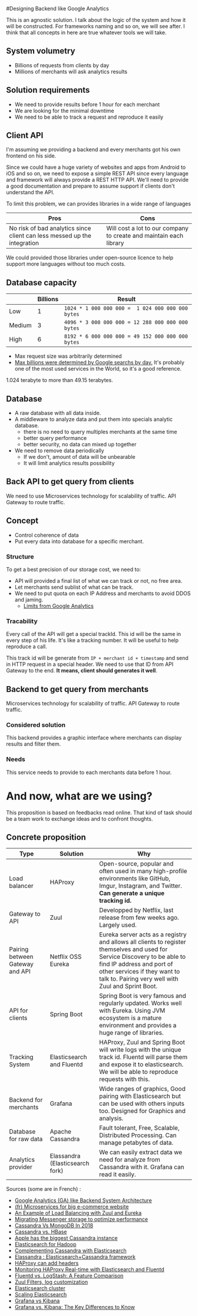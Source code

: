 #Designing Backend like Google Analytics

This is an agnostic solution. I talk about the logic of the system and how it
will be constructed. For frameworks naming and so on, we will see after. I think
that all concepts in here are true whatever tools we will take.

## System volumetry

- Billions of requests from clients by day
- Millions of merchants will ask analytics results

## Solution requirements
- We need to provide results before 1 hour for each merchant
- We are looking for the minimal downtime
- We need to be able to track a request and reproduce it easily

## Client API

I'm assuming we providing a backend and every merchants got his own frontend on his side.

Since we could have a huge variety of websites and apps from Android to iOS and
so on, we need to expose a simple REST API since every language and framework
will always provide a REST HTTP API. We'll need to provide a good documentation and prepare
to assume support if clients don't understand the API.

To limit this problem, we can provides libraries in a wide range of languages

|Pros | Cons |
|-----|------|
|No risk of bad analytics since client can less messed up the integration| Will cost a lot to our company to create and maintain each library|

We could provided those libraries under open-source licence to help support more languages without too much costs.

## Database capacity

|       | Billions | Result|
|-----  |------|-------|
| Low | 1 | `1024 * 1 000 000 000 =  1 024 000 000 000 bytes`
| Medium   | 3 | `4096 * 3 000 000 000 = 12 288 000 000 000 bytes`
| High   | 6 | `8192 * 6 000 000 000 = 49 152 000 000 000 bytes`
- Max request size was arbitrarily determined
- [Max billions were determined by Google searchs by day.](https://searchengineland.com/google-now-handles-2-999-trillion-searches-per-year-250247)
It's probably one of the most used services in the World, so it's a good reference.

1.024 terabyte to more than 49.15 terabytes.

## Database

- A raw database with all data inside.
- A middleware to analyze data and put them into specials analytic database.
    - there is no need to query multiples merchants at the same time
    - better query performance
    - better security, no data can mixed up together
- We need to remove data periodically
    - If we don't, amount of data will be unbearable
    - It will limit analytics results possibility

## Back API to get query from clients

We need to use Microservices technology for scalability of traffic.
API Gateway to route traffic.

## Concept
- Control coherence of data
- Put every data into database for a specific merchant.

### Structure
To get a best precision of our storage cost, we need to:
- API will provided a final list of what we can track or not, no free area.
- Let merchants send sublist of what can be track.
- We need to put quota on each IP Address and merchants to avoid DDOS and jaming.
    - [Limits from Google Analytics](https://developers.google.com/analytics/devguides/config/mgmt/v3/limits-quotas)

### Tracability    
Every call of the API will get a special trackId. This id will be the same in every step of his life.
It's like a tracking number. It will be useful to help reproduce a call.

This track id will be generate from `IP + merchant id + timestamp` and send in HTTP request in a special header.
We need to use that ID from API Gateway to the end. __It means, client should generates it well__.

## Backend to get query from merchants

Microservices technology for scalability of traffic.
API Gateway to route traffic.

### Considered solution
This backend provides a graphic interface where merchants can display results and filter them.

### Needs
This service needs to provide to each merchants data before 1 hour.


# And now, what are we using?

This proposition is based on feedbacks read online. That kind of task should be a team work to exchange ideas and to confront thoughts.

## Concrete proposition
| Type | Solution | Why|
|-----  |------|-------|
| Load balancer | HAProxy| Open-source, popular and often used in many high-profile environments like GitHub, Imgur, Instagram, and Twitter. __Can generate a unique tracking id.__
| Gateway to API | Zuul | Developped by Netflix, last release from few weeks ago. Largely used.
| Pairing between Gateway and API | Netflix OSS Eureka |  Eureka server acts as a registry and allows all clients to register themselves and used for Service Discovery to be able to find IP address and port of other services if they want to talk to. Pairing very well with Zuul and Sprint Boot.
| API for clients| Spring Boot | Spring Boot is very famous and regularly updated. Works well with Eureka. Using JVM ecosystem is a mature environment and  provides a huge range of libraries.
| Tracking System | Elasticsearch and Fluentd | HAProxy, Zuul and Spring Boot will write logs with the unique track id. Fluentd will parse them and expose it to elasticsearch. We will be able to reproduce requests with this.
| Backend for merchants | Grafana | Wide ranges of graphics, Good pairing with Elasticsearch but can be used with others inputs too. Designed for Graphics and analysis.
| Database for raw data | Apache Cassandra | Fault tolerant, Free, Scalable, Distributed Processing. Can manage petabytes of data.
| Analytics provider | Elassandra (Elasticsearch fork) | We can easily extract data we need for analyze from Cassandra with it. Grafana can read it easily.

Sources (some are in French) :
- [Google Analytics (GA) like Backend System Architecture](https://medium.com/@abhilashkrishnan_64923/google-analytics-ga-like-backend-system-architecture-7a7826d56af7)
- [(fr) Microservices for big e-commerce website](https://blog.ippon.fr/2016/10/20/industrialisation-dune-architecture-de-microservices/)
- [An Example of Load Balancing with Zuul and Eureka](https://www.baeldung.com/zuul-load-balancing)
- [Migrating Messenger storage to optimize performance](https://engineering.fb.com/core-data/migrating-messenger-storage-to-optimize-performance/)
- [Cassandra Vs MongoDB In 2018](https://blog.panoply.io/cassandra-vs-mongodb)
- [Cassandra vs. HBase](https://www.scnsoft.com/blog/cassandra-vs-hbase)
- [Apple has the biggest Cassandra instance](https://www.datastax.com/2019/03/apache-cassandra-five-interesting-facts)
- [Elasticsearch for Hadoop](https://www.elastic.co/what-is/elasticsearch-hadoop)
- [Complementing Cassandra with Elasticsearch](https://blog.devartis.com/complementing-cassandra-with-elasticsearch-121c70ef7f4)
- [Elassandra : Elasticsearch+Cassandra framework](https://www.elassandra.io/)
- [HAProxy can add headers](https://cbonte.github.io/haproxy-dconv/1.7/configuration.html#7.3.1)
- [Monitoring HAProxy Real-time with Elasticsearch and Fluentd](https://www.fluentd.org/guides/recipes/haproxy-elasticsearch)
- [Fluentd vs. LogStash: A Feature Comparison](https://www.loomsystems.com/blog/single-post/2017/01/30/a-comparison-of-fluentd-vs-logstash-log-collector)
- [Zuul Filters, log customization](https://github.com/Netflix/zuul/wiki/Filters)
- [Elasticsearch cluster](https://logz.io/blog/elasticsearch-cluster-tutorial/)
- [Scaling Elasticsearch](https://medium.com/hipages-engineering/scaling-elasticsearch-b63fa400ee9e)
- [Grafana vs Kibana](https://stackshare.io/stackups/grafana-vs-kibana)
- [Grafana vs. Kibana: The Key Differences to Know](https://logz.io/blog/grafana-vs-kibana/)